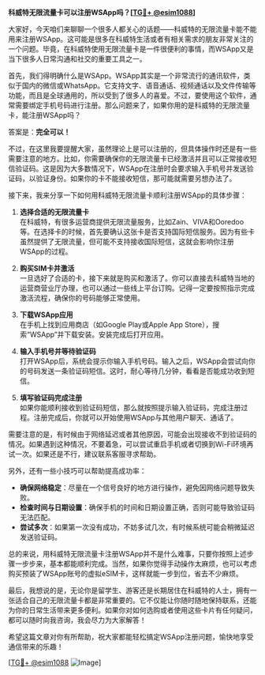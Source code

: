 **科威特无限流量卡可以注册WSApp吗？[[TG💪+ @esim1088](https://t.me/s/esim1088)]**

大家好，今天咱们来聊聊一个很多人都关心的话题——科威特的无限流量卡能不能用来注册WSApp。这可能是很多在科威特生活或者有相关需求的朋友非常关注的一个问题。毕竟，在科威特使用无限流量卡是一件很便利的事情，而WSApp又是当下很多人日常沟通和社交的重要工具之一。

首先，我们得明确什么是WSApp。WSApp其实是一个非常流行的通讯软件，类似于国内的微信或WhatsApp。它支持文字、语音通话、视频通话以及文件传输等功能，而且是全球通用的，所以受到了很多人的喜爱。不过，要使用这个软件，通常需要绑定手机号码进行注册。那么问题来了，如果你用的是科威特的无限流量卡，能注册WSApp吗？

答案是：**完全可以！**

不过，在这里我要提醒大家，虽然理论上是可以注册的，但具体操作时还是有一些需要注意的地方。比如，你需要确保你的无限流量卡已经激活并且可以正常接收短信验证码。这是因为大多数情况下，WSApp在注册时会要求输入手机号并发送验证码，以验证身份。如果你的卡不能接收短信，那可能就需要另想办法了。

接下来，我来分享一下如何用科威特无限流量卡顺利注册WSApp的具体步骤：

1. **选择合适的无限流量卡**  
   在科威特，有很多运营商提供无限流量服务，比如Zain、VIVA和Ooredoo等。在选择卡的时候，首先要确认这张卡是否支持国际短信服务。因为有些卡虽然提供了无限流量，但可能不支持接收国际短信，这就会影响你注册WSApp的过程。

2. **购买SIM卡并激活**  
   一旦选好了合适的卡，接下来就是购买和激活了。你可以直接去科威特当地的运营商营业厅办理，也可以通过一些线上平台订购。记得一定要按照指示完成激活流程，确保你的号码能够正常使用。

3. **下载WSApp应用**  
   在手机上找到应用商店（如Google Play或Apple App Store），搜索“WSApp”并下载安装。安装完成后打开应用。

4. **输入手机号并等待验证码**  
   打开WSApp后，系统会提示你输入手机号码。输入之后，WSApp会尝试向你的号码发送一条验证码短信。这时，耐心等待几分钟，看看是否能成功收到短信。

5. **填写验证码完成注册**  
   如果你能顺利接收到验证码短信，那么就按照提示输入验证码，完成注册过程。注册完成后，你就可以开始使用WSApp与其他用户聊天、通话了。

需要注意的是，有时候由于网络延迟或者其他原因，可能会出现接收不到验证码的情况。如果遇到这种情况，不要着急，可以尝试重启手机或者切换到Wi-Fi环境再试一次。如果还是不行，建议联系客服寻求帮助。

另外，还有一些小技巧可以帮助提高成功率：

- **确保网络稳定**：尽量在一个信号良好的地方进行操作，避免因网络问题导致失败。
- **检查时间与日期设置**：确保手机的时间和日期设置正确，否则可能导致验证码无法匹配。
- **尝试多次**：如果第一次没有成功，不妨多试几次，有时候系统可能会稍微延迟发送验证码。

总的来说，用科威特无限流量卡注册WSApp并不是什么难事，只要你按照上述步骤一步步来，基本都能顺利完成。当然，如果你觉得手动操作太麻烦，也可以考虑购买预装了WSApp账号的虚拟eSIM卡，这样就能一步到位，省去不少麻烦。

最后，我想说的是，无论你是留学生、游客还是长期居住在科威特的人士，拥有一张适合自己的无限流量卡都是非常重要的。它不仅能让你随时随地保持联系，还能为你的日常生活带来更多便利。如果你对如何选购或者使用这些卡片有任何疑问，都可以随时向我咨询，我会尽力为大家解答！

希望这篇文章对你有所帮助，祝大家都能轻松搞定WSApp注册问题，愉快地享受通信带来的乐趣！  

[[TG💪+ @esim1088](https://t.me/s/esim1088) ![Image](https://i.postimg.cc/4NQfJmqS/Snipaste-2025-05-13-00-14-12.png)]